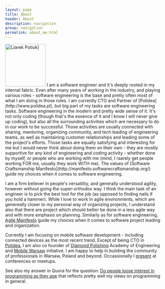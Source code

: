 ```yaml
---
layout: page
title: About
header: About
description: navigation
group: navigation
permalink: about_me.html
---
```


<img alt =" [Jarek Potiuk] " src="{{BASE_PATH}}/images/JP.jpg" width="131" height="138" class="floatingImage"/> 
I am a software engineer 
and it's deeply rooted in my internal fabric. Even after many years of working in the industry, and playing various 
roles - software engineering is the base 
and pretty often most of what I am doing in those roles. I am currently CTO and Partner of 
[Polidea](http://www.polidea.pl), but big part of my tasks are software engineering tasks. Software engineering in 
the modern and pretty wide sense of it. It's not only coding (though that's the essence of it and I know I will 
never give up coding), but also all the surrounding activities which are necessary to do in our work to be successful. 
Those activities are usually connected with sharing, mentoring, organizing community, and tech leading of 
engineering teams, as well as maintaining customer relationships and leading some of the project's efforts. 
Those tasks are equally satisfying and interesting for me but I would never
think about doing them on their own - they are mostly supportive for any kind of engineering and coding activity -
whether done by myself, or people who are working with me (mind, I raarely get people working FOR me, usually they
work WITH me). The values of [Software Craftsmanship Manifesto](http://manifesto.softwarecraftsmanship.org/)
guide my choices when it comes to software engineering.

I am a firm believer in people's versatility, and generally understood agility, however without going the
super-orthodox way. I think the main task of an engineer is to pick the best tool for the job (as opposed 
to finding nails if you hold a hammer). While I love to work in agile environments, which are genereally 
closer to my personal way of organizing projects, I understand also that there are project which should better
be done in a less agile way and with more emphasis on planning. Similarly as for software engineering, 
[Agile Manifesto](http://agilemanifesto.org/) guide my choices when it comes to software project leading and 
organization.

Currently I am focusing on mobile software development - including connected devices as the most recent trend. Except
of being CTO in [Polidea](http://www.polidea.pl), I am also co founder of [Diamond Polishing](http://www.szlif.edu.pl) 
Academy of Engineering and [Mobile Warsaw](http://mobile-warsaw.pl) initiative. I am happy to help in building the
community of professionals in Warsaw, Poland and beyond. 
Occassionally I [present]({{BASE_PATH}}/presentations.html) at conferences or meetups.

See also my answer in Quora for the question: [Do people loose interest in programming as they age](http://qr.ae/pMxmv)
that reflects pretty well my views on programming in general.

